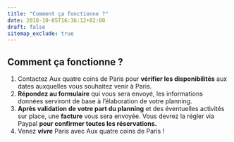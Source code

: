 ```yaml
---
title: "Comment ça fonctionne ?"
date: 2018-10-05T16:36:12+02:00
draft: false
sitemap_exclude: true
---
```


## Comment ça fonctionne ?

1. Contactez Aux quatre coins de Paris pour **vérifier les disponibilités** aux dates auxquelles vous souhaitez venir à Paris.
2. **Répondez au formulaire** qui vous sera envoyé, les informations données serviront de base à l’élaboration de votre planning.
3. **Après validation de votre part du planning** et des éventuelles activités sur place, une **facture** vous sera envoyée. Vous devrez la régler via Paypal **pour confirmer toutes les réservations.**
4. Venez ***vivre*** Paris avec Aux quatre coins de Paris !
